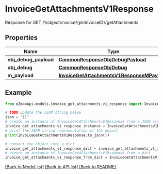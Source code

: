 # InvoiceGetAttachmentsV1Response

Response for GET /1/object/invoice/{pkiInvoiceID}/getAttachments

## Properties

Name | Type | Description | Notes
------------ | ------------- | ------------- | -------------
**obj_debug_payload** | [**CommonResponseObjDebugPayload**](CommonResponseObjDebugPayload.md) |  | 
**obj_debug** | [**CommonResponseObjDebug**](CommonResponseObjDebug.md) |  | [optional] 
**m_payload** | [**InvoiceGetAttachmentsV1ResponseMPayload**](InvoiceGetAttachmentsV1ResponseMPayload.md) |  | 

## Example

```python
from eZmaxApi.models.invoice_get_attachments_v1_response import InvoiceGetAttachmentsV1Response

# TODO update the JSON string below
json = "{}"
# create an instance of InvoiceGetAttachmentsV1Response from a JSON string
invoice_get_attachments_v1_response_instance = InvoiceGetAttachmentsV1Response.from_json(json)
# print the JSON string representation of the object
print(InvoiceGetAttachmentsV1Response.to_json())

# convert the object into a dict
invoice_get_attachments_v1_response_dict = invoice_get_attachments_v1_response_instance.to_dict()
# create an instance of InvoiceGetAttachmentsV1Response from a dict
invoice_get_attachments_v1_response_from_dict = InvoiceGetAttachmentsV1Response.from_dict(invoice_get_attachments_v1_response_dict)
```
[[Back to Model list]](../README.md#documentation-for-models) [[Back to API list]](../README.md#documentation-for-api-endpoints) [[Back to README]](../README.md)


